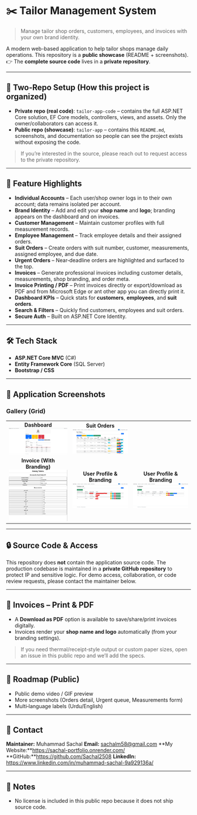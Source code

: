 # ✂️ Tailor Management System

> Manage tailor shop orders, customers, employees, and invoices with your own brand identity.

A modern web-based application to help tailor shops manage daily operations.
This repository is a **public showcase** (README + screenshots).
👉 The **complete source code** lives in a **private repository**.

---

## 🔑 Two‑Repo Setup (How this project is organized)

* **Private repo (real code)**: `tailor-app-code` – contains the full ASP.NET Core solution, EF Core models, controllers, views, and assets. Only the owner/collaborators can access it.
* **Public repo (showcase)**: `tailor-app` – contains this `README.md`, screenshots, and documentation so people can see the project exists without exposing the code.

> If you’re interested in the source, please reach out to request access to the private repository.

---

## 🚀 Feature Highlights

* **Individual Accounts** – Each user/shop owner logs in to their own account; data remains isolated per account.
* **Brand Identity** – Add and edit your **shop name** and **logo**; branding appears on the dashboard and on invoices.
* **Customer Management** – Maintain customer profiles with full measurement records.
* **Employee Management** – Track employee details and their assigned orders.
* **Suit Orders** – Create orders with suit number, customer, measurements, assigned employee, and due date.
* **Urgent Orders** – Near‑deadline orders are highlighted and surfaced to the top.
* **Invoices** – Generate professional invoices including customer details, measurements, shop branding, and order meta.
* **Invoice Printing / PDF** – Print invoices directly or export/download as PDF and from Microsoft Edge or ant other app you can directly print it.
* **Dashboard KPIs** – Quick stats for **customers**, **employees**, and **suit orders**.
* **Search & Filters** – Quickly find customers, employees and suit orders.
* **Secure Auth** – Built on ASP.NET Core Identity.

---

## 🛠 Tech Stack

* **ASP.NET Core MVC** (C#)
* **Entity Framework Core** (SQL Server)
* **Bootstrap / CSS**

---

## 📸 Application Screenshots

### Gallery (Grid)

<table>
  <tr>
    <td align="center">
      <strong>Dashboard</strong><br/>
      <img src="screenshots/Dashboard.png" alt="Dashboard" width="420"/>
    </td>
    <td align="center">
      <strong>Suit Orders</strong><br/>
      <img src="screenshots/SuitOrders.png" alt="Orders" width="420"/>
    </td>
  </tr>
  <tr>
    <td align="center">
      <strong>Invoice (With Branding)</strong><br/>
      <img src="screenshots/invoice.png" alt="Invoice" width="420"/>
    </td>
    <td align="center">
      <strong>User Profile & Branding</strong><br/>
      <img src="screenshots/Customers.png" alt="Customers" width="420"/>
    </td>
    <td align="center">
      <strong>User Profile & Branding</strong><br/>
      <img src="screenshots/Employees.png" alt="Employees" width="420"/>
    </td>
  </tr>
</table>

---

## 🔒 Source Code & Access

This repository does **not** contain the application source code.
The production codebase is maintained in a **private GitHub repository** to protect IP and sensitive logic.
For demo access, collaboration, or code review requests, please contact the maintainer below.

---

## 📄 Invoices – Print & PDF

* A **Download as PDF** option is available to save/share/print invoices digitally.
* Invoices render your **shop name and logo** automatically (from your branding settings).

> If you need thermal/receipt‑style output or custom paper sizes, open an issue in this public repo and we’ll add the specs.

---

## 🧭 Roadmap (Public)

* Public demo video / GIF preview
* More screenshots (Orders detail, Urgent queue, Measurements form)
* Multi‑language labels (Urdu/English)

---

## 📩 Contact

**Maintainer:** Muhammad Sachal
**Email:** sachalm58@gmail.com
**My Website:**https://sachal-portfolio.onrender.com/
**GitHub:**https://github.com/Sachal2508
**LinkedIn:** https://www.linkedin.com/in/muhammad-sachal-9a929136a/

---

## 📝 Notes

* No license is included in this public repo because it does not ship source code.
